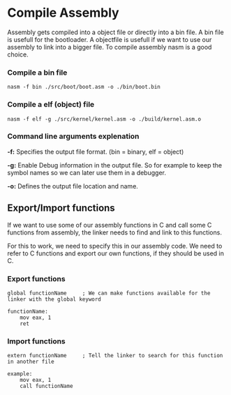 # Compile Assembly
Assembly gets compiled into a object file or directly into a bin file.
A bin file is usefull for the bootloader.
A objectfile is usefull if we want to use our assembly to link into a bigger file.
To compile assembly nasm is a good choice.

### Compile a bin file
```
nasm -f bin ./src/boot/boot.asm -o ./bin/boot.bin
```

### Compile a elf (object) file
```
nasm -f elf -g ./src/kernel/kernel.asm -o ./build/kernel.asm.o
```

### Command line arguments explenation

**-f:** Specifies the output file format. (bin = binary, elf = object)

**-g:** Enable Debug information in the output file. So for example to keep the symbol names so we can later use them in a debugger.

**-o:** Defines the output file location and name.

## Export/Import functions
If we want to use some of our assembly functions in C and call some C functions from assembly, the linker needs to find and link to this functions.

For this to work, we need to specify this in our assembly code. We need to refer to C functions and export our own functions, if they should be used in C.

### Export functions
``` assembly
global functionName		; We can make functions available for the linker with the global keyword

functionName:
	mov eax, 1
	ret
```

### Import functions
``` assembly
extern functionName		; Tell the linker to search for this function in another file

example:
	mov eax, 1
	call functionName
```